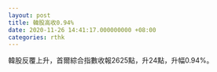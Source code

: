 ```yaml
---
layout: post
title: 韓股高收0.94%
date: 2020-11-26 14:41:17.000000000 +08:00
categories: rthk
---
```


韓股反覆上升，首爾綜合指數收報2625點，升24點，升幅0.94%。
